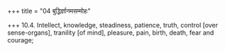 +++
title = "04 बुद्धिर्ज्ञानमसम्मोहः"

+++
10.4. Intellect, knowledge, steadiness, patience, truth, control \[over
sense-organs\], tranility \[of mind\], pleasure, pain, birth, death,
fear and courage;

